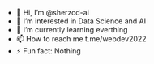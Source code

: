 - 👋 Hi, I’m @sherzod-ai
- 👀 I’m interested in Data Science and AI
- 🌱 I’m currently learning everthing
- 📫 How to reach me t.me/webdev2022
- ⚡ Fun fact: Nothing

<!---
sherzod-ai/sherzod-ai is a ✨ special ✨ repository because its `README.md` (this file) appears on your GitHub profile.
You can click the Preview link to take a look at your changes.
--->
